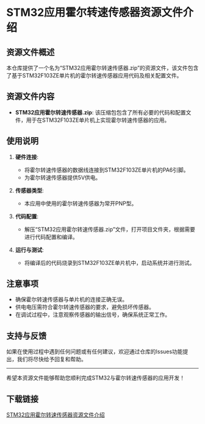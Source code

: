 # STM32应用霍尔转速传感器资源文件介绍

## 资源文件概述

本仓库提供了一个名为“STM32应用霍尔转速传感器.zip”的资源文件，该文件包含了基于STM32F103ZE单片机的霍尔转速传感器应用代码及相关配置文件。

## 资源文件内容

- **STM32应用霍尔转速传感器.zip**: 该压缩包包含了所有必要的代码和配置文件，用于在STM32F103ZE单片机上实现霍尔转速传感器的应用。

## 使用说明

1. **硬件连接**:
   - 将霍尔转速传感器的数据线连接到STM32F103ZE单片机的PA6引脚。
   - 为霍尔转速传感器提供5V供电。

2. **传感器类型**:
   - 本应用中使用的霍尔转速传感器为常开PNP型。

3. **代码配置**:
   - 解压“STM32应用霍尔转速传感器.zip”文件，打开项目文件夹，根据需要进行代码配置和编译。

4. **运行与测试**:
   - 将编译后的代码烧录到STM32F103ZE单片机中，启动系统并进行测试。

## 注意事项

- 确保霍尔转速传感器与单片机的连接正确无误。
- 供电电压需符合霍尔转速传感器的要求，避免损坏传感器。
- 在调试过程中，注意观察传感器的输出信号，确保系统正常工作。

## 支持与反馈

如果在使用过程中遇到任何问题或有任何建议，欢迎通过仓库的Issues功能提出，我们将尽快给予回复和帮助。

---

希望本资源文件能够帮助您顺利完成STM32与霍尔转速传感器的应用开发！

## 下载链接

[STM32应用霍尔转速传感器资源文件介绍](https://pan.quark.cn/s/2a6a60ca1410)